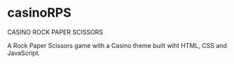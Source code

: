 # casinoRPS
CASINO ROCK PAPER SCISSORS

A Rock Paper Scissors game with a Casino theme built wiht HTML, CSS and JavaScript.
